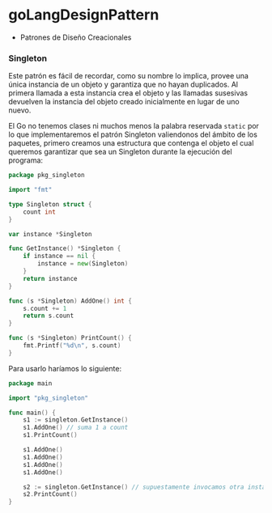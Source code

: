 # goLangDesignPattern

- Patrones de Diseño Creacionales

### Singleton

Este patrón es fácil de recordar, como su nombre lo implica, provee una única instancia de un objeto y garantiza
que no hayan duplicados. Al primera llamada a esta instancia crea el objeto y las llamadas susesivas devuelven
la instancia del objeto creado inicialmente en lugar de uno nuevo.

El Go no tenemos clases ni muchos menos la palabra reservada `static` por lo que implementaremos el patrón Singleton
valiendonos del ámbito de los paquetes, primero creamos una estructura que contenga el objeto el cual queremos garantizar que sea un Singleton durante la ejecución del programa:

```Go
package pkg_singleton

import "fmt"

type Singleton struct {
	count int
}

var instance *Singleton

func GetInstance() *Singleton {
	if instance == nil {
		instance = new(Singleton)
	}
	return instance
}

func (s *Singleton) AddOne() int {
	s.count += 1
	return s.count
}

func (s *Singleton) PrintCount() {
	fmt.Printf("%d\n", s.count)
}
```

Para usarlo haríamos lo siguiente:

```Go
package main

import "pkg_singleton"

func main() {
	s1 := singleton.GetInstance()
	s1.AddOne() // suma 1 a count
	s1.PrintCount()

	s1.AddOne()
	s1.AddOne()
	s1.AddOne()
	s1.AddOne()

	s2 := singleton.GetInstance() // supuestamente invocamos otra instancia pero...
	s2.PrintCount()
}
```
